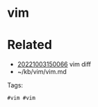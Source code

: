 # vim

# Related

- [20221003150066](/zet/20221003150066/README.md) vim diff
- ~/kb/vim/vim.md

Tags:

    #vim #vim 
